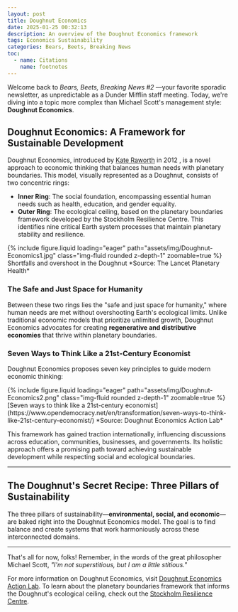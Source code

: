 ```yaml
---
layout: post
title: Doughnut Economics
date: 2025-01-25 00:32:13
description: An overview of the Doughnut Economics framework
tags: Economics Sustainability 
categories: Bears, Beets, Breaking News
toc:
  - name: Citations
	name: footnotes
---
```


Welcome back to *Bears, Beets, Breaking News #2* —your favorite sporadic newsletter, as unpredictable as a Dunder Mifflin staff meeting. Today, we're diving into a topic more complex than Michael Scott's management style: **Doughnut Economics**.

## Doughnut Economics: A Framework for Sustainable Development

Doughnut Economics, introduced by [Kate Raworth](https://www.kateraworth.com/doughnut/) in 2012 <d-cite key="raworth2012"></d-cite>, is a novel approach to economic thinking that balances human needs with planetary boundaries. This model, visually represented as a Doughnut, consists of two concentric rings:

- **Inner Ring**: The social foundation, encompassing essential human needs such as health, education, and gender equality.
- **Outer Ring**: The ecological ceiling, based on the planetary boundaries framework developed by the Stockholm Resilience Centre. This identifies nine critical Earth system processes that maintain planetary stability and resilience.

<div class="row mt-3">
    <div class="col-sm mt-3 mt-md-0">
        {% include figure.liquid loading="eager" path="assets/img/Doughnut-Economics1.jpg" class="img-fluid rounded z-depth-1" zoomable=true %}
    </div>
</div>
Shortfalls and overshoot in the Doughnut <d-cite key="Raworth2017"></d-cite> 
*Source: The Lancet Planetary Health*

### The Safe and Just Space for Humanity

Between these two rings lies the "safe and just space for humanity," where human needs are met without overshooting Earth's ecological limits. Unlike traditional economic models that prioritize unlimited growth, Doughnut Economics advocates for creating **regenerative and distributive economies** that thrive within planetary boundaries.

### Seven Ways to Think Like a 21st-Century Economist

Doughnut Economics proposes seven key principles to guide modern economic thinking:

<div class="row mt-3">
    <div class="col-sm mt-3 mt-md-0">
        {% include figure.liquid loading="eager" path="assets/img/Doughnut-Economics2.png" class="img-fluid rounded z-depth-1" zoomable=true %}
    </div>
</div>
[Seven ways to think like a 21st-century economist](https://www.opendemocracy.net/en/transformation/seven-ways-to-think-like-21st-century-economist/)
*Source: Doughnut Economics Action Lab*<d-cite key="RaworthBook"></d-cite>

This framework has gained traction internationally, influencing discussions across education, communities, businesses, and governments. Its holistic approach offers a promising path toward achieving sustainable development while respecting social and ecological boundaries.

---

## The Doughnut's Secret Recipe: Three Pillars of Sustainability 

The three pillars of sustainability—**environmental, social, and economic**—are baked right into the Doughnut Economics model. The goal is to find balance and create systems that work harmoniously across these interconnected domains.

---

That's all for now, folks! Remember, in the words of the great philosopher Michael Scott, *"I'm not superstitious, but I am a little stitious."*


For more information on Doughnut Economics, visit [Doughnut Economics Action Lab](https://doughnuteconomics.org/about-doughnut-economics). To learn about the planetary boundaries framework that informs the Doughnut's ecological ceiling, check out the [Stockholm Resilience Centre](https://www.stockholmresilience.org/research/planetary-boundaries.html).

